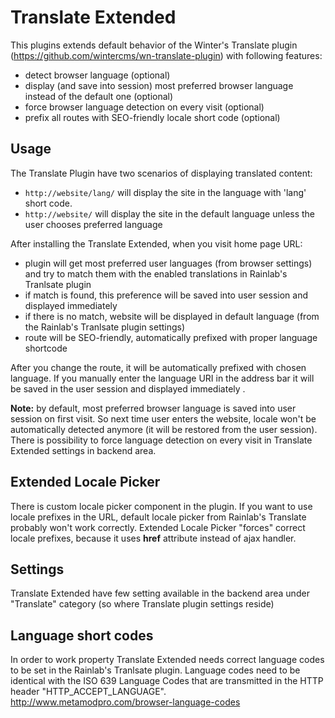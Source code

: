 # Translate Extended
This plugins extends default behavior of the Winter's Translate plugin (https://github.com/wintercms/wn-translate-plugin) with following features:
 * detect browser language (optional)
 * display (and save into session) most preferred browser language instead of the default one (optional)
 * force browser language detection on every visit (optional)
 * prefix all routes with SEO-friendly locale short code (optional)

## Usage
The Translate Plugin have two scenarios of displaying translated content:

 * `http://website/lang/` will display the site in the language with 'lang' short code.
 * `http://website/` will display the site in the default language unless the user chooses preferred language
 
After installing the Translate Extended, when you visit home page URL:
 * plugin will get most preferred user languages (from browser settings) and try to match them with the enabled translations in Rainlab's Tranlsate plugin
 * if match is found, this preference will be saved into user session and displayed immediately 
 * if there is no match, website will be displayed in default language (from the Rainlab's Tranlsate plugin settings)
 * route will be SEO-friendly, automatically prefixed with proper language shortcode
 
After you change the route, it will be automatically prefixed with chosen language. If you manually enter the language URI in the address bar it will be saved in the user session and displayed immediately .

**Note:** by default, most preferred browser language is saved into user session on first visit. So next time user enters the website, locale won't be automatically detected anymore (it will be restored from the user session). There is possibility to force language detection on every visit in Translate Extended settings in backend area.

## Extended Locale Picker
There is custom locale picker component in the plugin. If you want to use locale prefixes in the URL, default locale picker from Rainlab's Translate probably won't work correctly. Extended Locale Picker "forces" correct locale prefixes, because it uses **href** attribute instead of ajax handler.

## Settings

Translate Extended have few setting available in the backend area under "Translate" category (so where Translate plugin settings reside)
 
## Language short codes
In order to work property Translate Extended needs correct language codes to be set in the Rainlab's Tranlsate plugin.
Language codes need to be identical with the ISO 639 Language Codes that are transmitted in the HTTP header "HTTP_ACCEPT_LANGUAGE".
http://www.metamodpro.com/browser-language-codes
